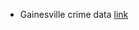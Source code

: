 
- Gainesville crime data [link](https://data.cityofgainesville.org/Community-Model/Crime-Incident-Heatmap-2011-Present/man8-mr28)

